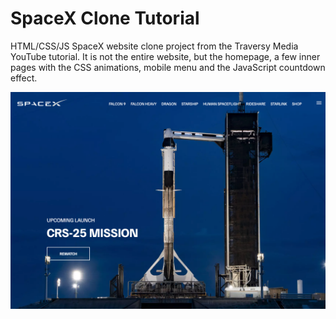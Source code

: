 # SpaceX Clone Tutorial

HTML/CSS/JS SpaceX website clone project from the Traversy Media YouTube tutorial. It is not the entire website, but the homepage, a few inner pages with the CSS animations, mobile menu and the JavaScript countdown effect.

![](./img/screen.jpg)
